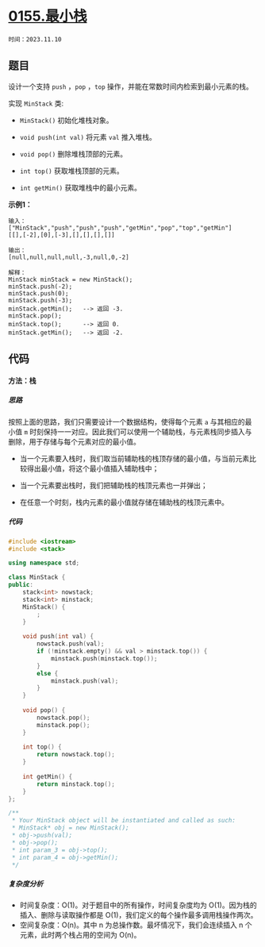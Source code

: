 # [0155.最小栈](https://leetcode.cn/problems/min-stack/)

`时间：2023.11.10`

## 题目

设计一个支持 `push` ，`pop` ，`top` 操作，并能在常数时间内检索到最小元素的栈。

实现 `MinStack` 类:

- `MinStack()` 初始化堆栈对象。

- `void push(int val)` 将元素 `val` 推入堆栈。

- `void pop()` 删除堆栈顶部的元素。

- `int top()` 获取堆栈顶部的元素。

- `int getMin()` 获取堆栈中的最小元素。

**示例1：**

```
输入：
["MinStack","push","push","push","getMin","pop","top","getMin"]
[[],[-2],[0],[-3],[],[],[],[]]

输出：
[null,null,null,null,-3,null,0,-2]

解释：
MinStack minStack = new MinStack();
minStack.push(-2);
minStack.push(0);
minStack.push(-3);
minStack.getMin();   --> 返回 -3.
minStack.pop();
minStack.top();      --> 返回 0.
minStack.getMin();   --> 返回 -2.
```

## 代码

#### 方法：栈

##### 思路

按照上面的思路，我们只需要设计一个数据结构，使得每个元素 `a` 与其相应的最小值 `m` 时刻保持一一对应。因此我们可以使用一个辅助栈，与元素栈同步插入与删除，用于存储与每个元素对应的最小值。

- 当一个元素要入栈时，我们取当前辅助栈的栈顶存储的最小值，与当前元素比较得出最小值，将这个最小值插入辅助栈中；

- 当一个元素要出栈时，我们把辅助栈的栈顶元素也一并弹出；

- 在任意一个时刻，栈内元素的最小值就存储在辅助栈的栈顶元素中。

##### 代码

```c++
#include <iostream>
#include <stack>

using namespace std;

class MinStack {
public:
    stack<int> nowstack;
    stack<int> minstack;
    MinStack() {
        ;
    }
    
    void push(int val) {
        nowstack.push(val);
        if (!minstack.empty() && val > minstack.top()) {
            minstack.push(minstack.top());
        }
        else {
            minstack.push(val);
        }
    }
    
    void pop() {
        nowstack.pop();
        minstack.pop();
    }
    
    int top() {
        return nowstack.top();
    }
    
    int getMin() {
        return minstack.top();
    }
};

/**
 * Your MinStack object will be instantiated and called as such:
 * MinStack* obj = new MinStack();
 * obj->push(val);
 * obj->pop();
 * int param_3 = obj->top();
 * int param_4 = obj->getMin();
 */
```

##### 复杂度分析

- 时间复杂度：O(1)。对于题目中的所有操作，时间复杂度均为 O(1)。因为栈的插入、删除与读取操作都是 O(1)，我们定义的每个操作最多调用栈操作两次。
- 空间复杂度：O(n)。其中 n 为总操作数。最坏情况下，我们会连续插入 n 个元素，此时两个栈占用的空间为 O(n)。
